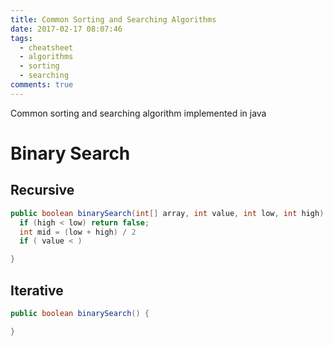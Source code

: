 ```yaml
---
title: Common Sorting and Searching Algorithms
date: 2017-02-17 08:07:46
tags:
  - cheatsheet
  - algorithms
  - sorting
  - searching
comments: true
---
```

Common sorting and searching algorithm implemented in java
<!-- more -->
# Binary Search
## Recursive
```java
public boolean binarySearch(int[] array, int value, int low, int high) {
  if (high < low) return false;
  int mid = (low + high) / 2
  if ( value < )

}
```
## Iterative
```java
public boolean binarySearch() {

}
```